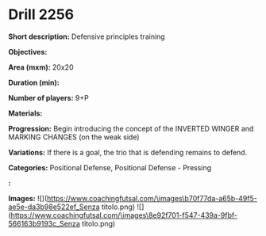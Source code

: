 # Drill 2256

**Short description:**
Defensive principles training

**Objectives:**


**Area (mxm):**
20x20

**Duration (min):**


**Number of players:**
9+P

**Materials:**


**Progression:**
Begin introducing the concept of the INVERTED WINGER and MARKING CHANGES (on the weak side)

**Variations:**
If there is a goal, the trio that is defending remains to defend.

**Categories:**
Positional Defense, Positional Defense - Pressing

**:**


**Images:**
![](https://www.coachingfutsal.com/\images\b70f77da-a65b-49f5-ae5e-da3b98e522ef_Senza titolo.png)
![](https://www.coachingfutsal.com/\images\8e92f701-f547-439a-9fbf-566163b9193c_Senza titolo.png)

